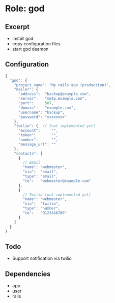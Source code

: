 Role: god
=========

Excerpt
-------

- install god
- copy configuration files
- start god deamon


Configuration
-------------

```javascript
{
  "god": {
    "project_name": "My rails app (production)",
    "mailer": {
      "address":  "backup@example.com",
      "server":   "smtp.example.com",
      "port":     587,
      "domain":   "example.com",
      "username": "backup",
      "password": "xxxxxxxx"
    },
    "twilio": {  // [not implemented yet]
      "account":     "",
      "token":       "",
      "number":      "",
      "message_url": ""
    },
    "contacts": [
      {
        // Email
        "name": "webmaster",
        "via":  "email",
        "type": "email",
        "to":   "webmaster@example.com"
      },
      {
        // Twilio [not implemented yet]
        "name": "webmaster",
        "via":  "twilio",
        "type": "number",
        "to":   "0123456789"
      }
    ]
  }
}
```


Todo
----

- Support notification via twilio


Dependencies
------------

- app
- user
- rails

